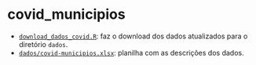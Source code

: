 # covid_municipios

- [`download_dados_covid.R`](download_dados_covid.R): faz o download dos dados atualizados para o diretório `dados`.
- [`dados/covid-municipios.xlsx`](download_dados_covid.R): planilha com as descrições dos dados.
